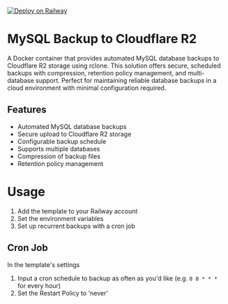 [![Deploy on Railway](https://railway.app/button.svg)](https://railway.app/template/wYvGYt?referralCode=6bSGmj)

# MySQL Backup to Cloudflare R2

A Docker container that provides automated MySQL database backups to Cloudflare R2 storage using rclone. This solution offers secure, scheduled backups with compression, retention policy management, and multi-database support. Perfect for maintaining reliable database backups in a cloud environment with minimal configuration required.

## Features

- Automated MySQL database backups
- Secure upload to Cloudflare R2 storage
- Configurable backup schedule
- Supports multiple databases
- Compression of backup files
- Retention policy management

# Usage

1. Add the template to your Railway account
2. Set the environment variables
3. Set up recurrent backups with a cron job

## Cron Job

In the template's settings

1. Input a cron schedule to backup as often as you'd like (e.g. `0 0 * * *` for every hour)
2. Set the Restart Policy to 'never'

